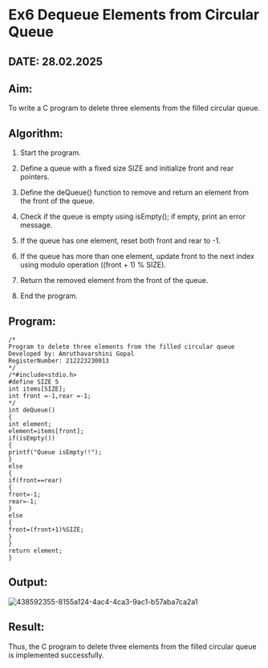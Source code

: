 # Ex6 Dequeue Elements from Circular Queue

## DATE: 28.02.2025

## Aim:

To write a C program to delete three elements from the filled circular queue.

## Algorithm:

1. Start the program.

2. Define a queue with a fixed size SIZE and initialize front and rear pointers.

3. Define the deQueue() function to remove and return an element from the front of the queue.

4. Check if the queue is empty using isEmpty(); if empty, print an error message.

5. If the queue has one element, reset both front and rear to -1.

6. If the queue has more than one element, update front to the next index using modulo 
operation ((front + 1) % SIZE).

7. Return the removed element from the front of the queue.

8. End the program.

## Program:
```
/*
Program to delete three elements from the filled circular queue
Developed by: Amruthavarshini Gopal
RegisterNumber: 212223230013
*/
/*#include<stdio.h> 
#define SIZE 5
int items[SIZE];
int front =-1,rear =-1;
*/
int deQueue()
{
int element; 
element=items[front]; 
if(isEmpty())
{
printf("Queue isEmpty!!");
}
else
{
if(front==rear)
{
front=-1; 
rear=-1;
}
else
{
front=(front+1)%SIZE;
}
}
return element;
}
```

## Output:

![438592355-8155a124-4ac4-4ca3-9ac1-b57aba7ca2a1](https://github.com/user-attachments/assets/668827aa-3062-4e59-beb0-2d6578acad9d)


## Result:

Thus, the C program to delete three elements from the filled circular queue is implemented successfully.
